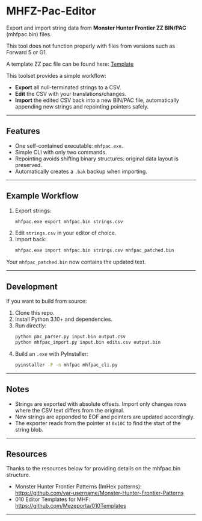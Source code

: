 # MHFZ-Pac-Editor

Export and import string data from **Monster Hunter Frontier ZZ BIN/PAC** (mhfpac.bin) files.

This tool does not function properly with files from versions such as Forward 5 or G1.

A template ZZ pac file can be found here:
[Template](https://drive.google.com/file/d/1m6ys-Iqg2pex4ZBMnsh2LsVBJKz4CLuF/view?usp=drive_link)

This toolset provides a simple workflow:
- **Export** all null-terminated strings to a CSV.
- **Edit** the CSV with your translations/changes.
- **Import** the edited CSV back into a new BIN/PAC file, automatically appending new strings and repointing pointers safely.

---

## Features
- One self-contained executable: `mhfpac.exe`.
- Simple CLI with only two commands.
- Repointing avoids shifting binary structures: original data layout is preserved.
- Automatically creates a `.bak` backup when importing.

---

## Example Workflow

1. Export strings:
   ```cmd
   mhfpac.exe export mhfpac.bin strings.csv
   ```
2. Edit `strings.csv` in your editor of choice.
3. Import back:
   ```cmd
   mhfpac.exe import mhfpac.bin strings.csv mhfpac_patched.bin
   ```

Your `mhfpac_patched.bin` now contains the updated text.

---

## Development

If you want to build from source:

1. Clone this repo.
2. Install Python 3.10+ and dependencies.
3. Run directly:
   ```bash
   python pac_parser.py input.bin output.csv
   python mhfpac_import.py input.bin edits.csv output.bin
   ```
4. Build an `.exe` with PyInstaller:
   ```bash
   pyinstaller -F -n mhfpac mhfpac_cli.py
   ```

---

## Notes
- Strings are exported with absolute offsets. Import only changes rows where the CSV text differs from the original.
- New strings are appended to EOF and pointers are updated accordingly.
- The exporter reads from the pointer at `0x10C` to find the start of the string blob.

---

## Resources
Thanks to the resources below for providing details on the mhfpac.bin structure.
- Monster Hunter Frontier Patterns (ImHex patterns): https://github.com/var-username/Monster-Hunter-Frontier-Patterns
- 010 Editor Templates for MHF: https://github.com/Mezeporta/010Templates
---
